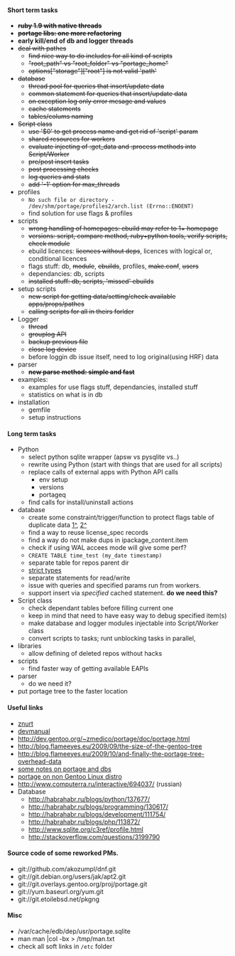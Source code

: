#### Short term tasks
* ~~**ruby 1.9 with native threads**~~
* ~~**portage libs: one more refactoring**~~
* **early kill/end of db and logger threads**
* ~~deal with pathes~~
    + ~~find nice way to do includes for all kind of scripts~~
    + ~~"root_path" vs "root_folder" vs "portage_home"~~
    + ~~options["storage"]["root"] is not valid 'path'~~
* ~~database~~
    + ~~thread pool for queries that insert/update data~~
    + ~~common statement for queries that insert/update data~~
    + ~~on exception log only error mesage and values~~
    + ~~cache statements~~
    + ~~tables/colums naming~~
* ~~Script class~~
    + ~~use '$0' to get process name and get rid of 'script' param~~
    + ~~shared resources for workers~~
    + ~~evaluate injecting of :get_data and :process methods into Script/Worker~~
    + ~~pre/post insert tasks~~
    + ~~post processing checks~~
    + ~~log queries and stats~~
    + ~~add '-1' option for max_threads~~
* profiles
    + `No such file or directory - /dev/shm/portage/profiles2/arch.list (Errno::ENOENT)`
    + find solution for use flags & profiles
* scripts
    + ~~wrong handling of homepages: ebuild may refer to 1+ homepage~~
    + ~~versions: script, compare method, ruby+python tools, verify scripts, check module~~
    + ebuild licences: ~~licences without deps~~, licences with logical or, conditional licences
    + flags stuff: db, ~~module~~, ~~ebuilds~~, profiles, ~~make.conf~~, ~~users~~
    + dependancies: db, scripts
    + ~~installed stuff: db, scripts, 'missed' ebuilds~~
* setup scripts
    + ~~new script for getting data/setting/check available apps/props/pathes~~
    + ~~calling scripts for all in theirs forlder~~
* Logger
    + ~~thread~~
    + ~~grouplog API~~
    + ~~backup previous file~~
    + ~~close log device~~
    + before loggin db issue itself, need to log original(using HRF) data
* parser
    * ~~**new parse method: simple and fast**~~
* examples:
    + examples for use flags stuff, dependancies, installed stuff
    + statistics on what is in db
* installation
    * gemfile
    * setup instructions

#### Long term tasks
* Python
    + select python sqlite wrapper (apsw vs pysqlite vs..)
    + rewrite using Python (start with things that are used for all scripts)
    + replace calls of external apps with Python API calls
        - env setup
        - versions
        - portageq
    + find calls for install/uninstall actions
* database
    + create some constraint/trigger/function to protect flags table of duplicate data [1^](https://www.linux.org.ru/forum/development/8077477), [2^](http://stackoverflow.com/questions/10231338/)
    + find a way to reuse license_spec records
    + find a way do not make dups in ipackage_content.item
    + check if using WAL accees mode will give some perf?
    + ```CREATE TABLE time_test (my_date timestamp)```
    + separate table for repos parent dir
    + [strict types](http://stackoverflow.com/questions/2761563/sqlite-data-types)
	+ separate statements for read/write
	+ issue with queries and specified params run from workers.
	+ support insert via *specified* cached statement. __do we need this?__
* Script class
    + check dependant tables before filling current one
	+ keep in mind that need to have easy way to debug specified item(s)
	+ make database and logger modules injectable into Script/Worker class
	+ convert scripts to tasks; runt unblocking tasks in parallel, 
* libraries
	+ allow defining of deleted repos without hacks
* scripts
	+ find faster way of getting available EAPIs
* parser
    * do we need it?
* put portage tree to the faster location

#### Useful links
* [znurt](http://znurt.org)
* [devmanual](http://devmanual.gentoo.org)
* http://dev.gentoo.org/~zmedico/portage/doc/portage.html
* http://blog.flameeyes.eu/2009/09/the-size-of-the-gentoo-tree
* http://blog.flameeyes.eu/2009/10/and-finally-the-portage-tree-overhead-data
* [some notes on portage and dbs](http://www.linux-archive.org/gentoo-alt/582446-rfc-changing-sys-apps-portage-python-api-use-eroot-instead-root-keys-portage-db-similar-map-objects.html)
* [portage on non Gentoo Linux distro](http://xanda.org/index.php?page=install-gentoo-portage-on-non-gentoo-distribution)
* http://www.computerra.ru/interactive/694037/ (russian)
* Database
    + http://habrahabr.ru/blogs/python/137677/
    + http://habrahabr.ru/blogs/programming/130617/
    + http://habrahabr.ru/blogs/development/111754/
    + http://habrahabr.ru/blogs/php/113872/
    + http://www.sqlite.org/c3ref/profile.html
    + http://stackoverflow.com/questions/3199790

#### Source code of some reworked PMs.
* git://github.com/akozumpl/dnf.git
* git://git.debian.org/users/jak/apt2.git
* git://git.overlays.gentoo.org/proj/portage.git
* git://yum.baseurl.org/yum.git
* git://git.etoilebsd.net/pkgng

#### Misc
* /var/cache/edb/dep/usr/portage.sqlite
* man man |col -bx > /tmp/man.txt
* check all soft links in ```/etc``` folder
